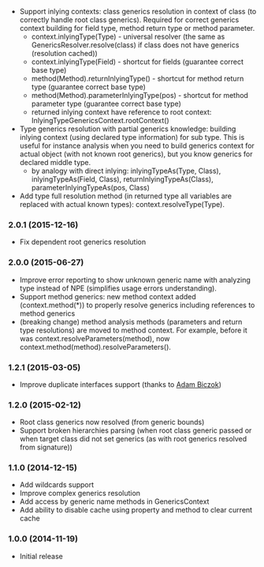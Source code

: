 * Support inlying contexts: class generics resolution in context of class (to correctly handle root class generics).
    Required for correct generics context building for field type, method return type or method parameter.      
    - context.inlyingType(Type) - universal resolver (the same as GenericsResolver.resolve(class) if class does not have generics (resolution cached))
    - context.inlyingType(Field) - shortcut for fields (guarantee correct base type)
    - method(Method).returnInlyingType() - shortcut for method return type (guarantee correct base type)
    - method(Method).parameterInlyingType(pos) - shortcut for method parameter type (guarantee correct base type)
    - returned inlying context have reference to root context: InlyingTypeGenericsContext.rootContext()
* Type generics resolution with partial generics knowledge: building inlying context (using declared type information) for sub type.
    This is useful for instance analysis when you need to build generics context for actual object (with not known root generics), 
    but you know generics for declared middle type.
    - by analogy with direct inlying: inlyingTypeAs(Type, Class), inlyingTypeAs(Field, Class), returnInlyingTypeAs(Class), parameterInlyingTypeAs(pos, Class)
* Add type full resolution method (in returned type all variables are replaced with actual known types):
    context.resolveType(Type).         

### 2.0.1 (2015-12-16)
* Fix dependent root generics resolution

### 2.0.0 (2015-06-27)
* Improve error reporting to show unknown generic name with analyzing type instead of NPE (simplifies usage errors understanding).
* Support method generics: new method context added (context.method(*)) to properly resolve generics including references to method generics
* (breaking change) method analysis methods (parameters and return type resolutions) are moved to method context. 
For example, before it was context.resolveParameters(method), now context.method(method).resolveParameters(). 

### 1.2.1 (2015-03-05)
* Improve duplicate interfaces support (thanks to [Adam Biczok](https://github.com/malary))

### 1.2.0 (2015-02-12)
* Root class generics now resolved (from generic bounds)
* Support broken hierarchies parsing (when root class generic passed or when target class did not set generics (as with root generics resolved from signature))

### 1.1.0 (2014-12-15)
* Add wildcards support
* Improve complex generics resolution
* Add access by generic name methods in GenericsContext
* Add ability to disable cache using property and method to clear current cache

### 1.0.0 (2014-11-19)
* Initial release